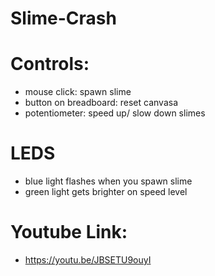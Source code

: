 # Slime-Crash
# Controls:
* mouse click: spawn slime
* button on breadboard: reset canvasa
* potentiometer: speed up/ slow down slimes
# LEDS
* blue light flashes when you spawn slime
* green light  gets brighter on speed level
# Youtube Link:
* https://youtu.be/JBSETU9ouyI

